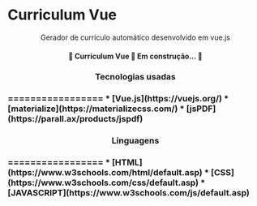 <h1>Curriculum Vue</h1> 
<p align="center">Gerador de curriculo automático desenvolvido em vue.js</p>

<h4 align="center"> 
	🚧 Curriculum Vue 🚀 Em construção...  🚧
</h4>

<h3 align="center">Tecnologias usadas<h3>
=================
<!--tecnologias-->
   *  [Vue.js](https://vuejs.org/)
   *  [materialize](https://materializecss.com/)
   *  [jsPDF](https://parall.ax/products/jspdf)

<!---->
<h3 align="center">Linguagens<h3>
=================
<!--linguagens-->
   *  [HTML](https://www.w3schools.com/html/default.asp)
   *  [CSS](https://www.w3schools.com/css/default.asp)
   *  [JAVASCRIPT](https://www.w3schools.com/js/default.asp)
<!---->
